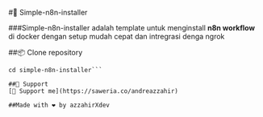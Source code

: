 #🚀 Simple-n8n-installer 

###Simple-n8n-installer adalah template untuk menginstall **n8n workflow** di docker dengan setup mudah cepat dan intregrasi denga ngrok

##📦 Clone repository
```git clone https://github.com/azzahirXdev/simple-n8n-installer
cd simple-n8n-installer```

##💖 Support
[💖 Support me](https://saweria.co/andreazzahir)

##Made with ❤️ by azzahirXdev

